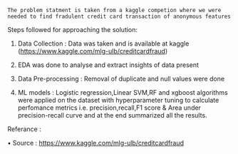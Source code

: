    The problem statment is taken from a kaggle competion where we were needed to find fradulent credit card transaction of anonymous features

Steps followed for approaching the solution:

1. Data Collection : Data was taken and is available at kaggle (https://www.kaggle.com/mlg-ulb/creditcardfraud)

2. EDA was done to analyse and extract insights of data present

3. Data Pre-processing : Removal of duplicate and null values were done

4. ML models : Logistic regression,Linear SVM,RF and xgboost algorithms were applied on the dataset with hyperparameter tuning to calculate perfomance metrics i.e. precision,recall,F1 score & Area under precision-recall curve and at the end summarized all the results.

Referance :


• Source : 
https://www.kaggle.com/mlg-ulb/creditcardfraud

